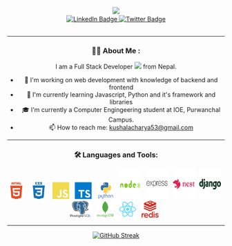 <div id="header" align="center">
  <img src="https://media.giphy.com/media/M9gbBd9nbDrOTu1Mqx/giphy.gif" width="100"/>
</div>
<div id="badges" align = "center">
 <a href="https://www.linkedin.com/in/kushal-acharya-60ab1a256/">
 <img src="https://img.shields.io/badge/LinkedIn-blue?style=for-the-badge&logo=linkedin&logoColor=white" alt="LinkedIn Badge"/>
 </a>
  <a href = "https://twitter.com/kausheeeee">
  <img src="https://img.shields.io/badge/Twitter-blue?style=for-the-badge&logo=twitter&logoColor=white" alt="Twitter Badge"/>
  </a>
</div>
<div align = "center">
<img src="https://komarev.com/ghpvc/?username=ShadowChaser4&style=flat-square&color=blue" alt="" align = "center"/>

---

### :woman_technologist: About Me :
I am a Full Stack Developer <img src="https://media.giphy.com/media/WUlplcMpOCEmTGBtBW/giphy.gif" width="30"> from Nepal.
 - :telescope: I'm working on web development with knowledge of backend and frontend
 - :seedling: I'm currently learning Javascript, Python and it's framework and libraries
 - 🎓 I'm currently a Computer Engingeering student at IOE, Purwanchal Campus.
 - :mailbox: How to reach me: kushalacharya53@gmail.com
---

### :hammer_and_wrench: Languages and Tools: 

<div>
<img src = "https://github.com/devicons/devicon/blob/master/icons/html5/html5-plain-wordmark.svg" width="40" height="40"/> &nbsp;
<img src = "https://github.com/devicons/devicon/blob/master/icons/css3/css3-plain-wordmark.svg" width="40" height="40"/> &nbsp;
<img src = "https://github.com/devicons/devicon/blob/master/icons/javascript/javascript-plain.svg" width="40" height="40"/> &nbsp;
<img src = "https://github.com/devicons/devicon/blob/master/icons/typescript/typescript-original.svg" widht = "40" height = "40"/> &nbsp;
<img src = "https://github.com/devicons/devicon/blob/master/icons/python/python-original-wordmark.svg" width="40" height="40"/> &nbsp;
<img src = "https://github.com/devicons/devicon/blob/master/icons/nodejs/nodejs-plain-wordmark.svg" width="50"height="70"/> &nbsp;
<img src = "https://github.com/devicons/devicon/blob/master/icons/express/express-original-wordmark.svg" width="50"height="70"/> &nbsp;
<img src = "https://github.com/devicons/devicon/blob/master/icons/nestjs/nestjs-plain-wordmark.svg" width="50" height="70"/> &nbsp;
<img src = "https://github.com/devicons/devicon/blob/master/icons/django/django-plain-wordmark.svg" width="50" height="70"/> &nbsp;
<img src = "https://github.com/devicons/devicon/blob/master/icons/postgresql/postgresql-original-wordmark.svg" width="50" height="40"/> &nbsp;
<img src ="https://github.com/devicons/devicon/blob/master/icons/mongodb/mongodb-plain-wordmark.svg" width = "40" height = "40"/> &nbsp;
<img src = "https://github.com/devicons/devicon/blob/master/icons/react/react-original.svg" width="40" height="40"/> &nbsp;
<img src = "https://github.com/devicons/devicon/blob/master/icons/redis/redis-plain-wordmark.svg" width ="40" height ="40"/> &nbsp;
</div>

 ---
 
  
  [![GitHub Streak](http://github-readme-streak-stats.herokuapp.com?user=ShadowChaser4&theme=dark&background=000000)](https://git.io/streak-stats)

